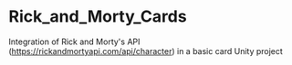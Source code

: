 # Rick_and_Morty_Cards
Integration of Rick and Morty's API (https://rickandmortyapi.com/api/character) in a basic card Unity project 
